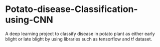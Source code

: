 # Potato-disease-Classification-using-CNN
A deep learning project to classify disease in potato plant as either early blight or late blight by using libraries such as tensorflow and tf dataset.
